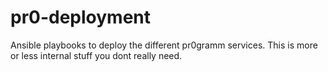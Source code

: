 # pr0-deployment
Ansible playbooks to deploy the different pr0gramm services. This is more or less internal stuff you dont really need.
